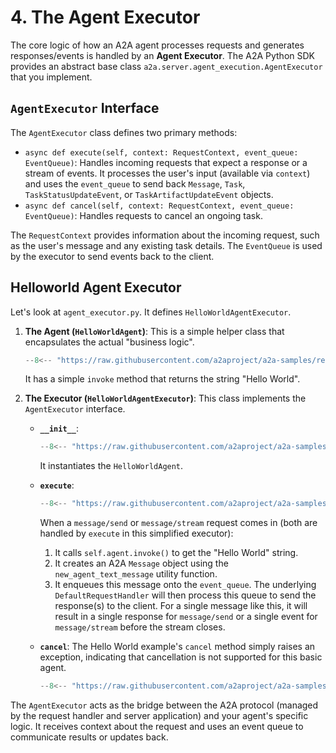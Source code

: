 # 4. The Agent Executor

The core logic of how an A2A agent processes requests and generates responses/events is handled by an **Agent Executor**. The A2A Python SDK provides an abstract base class `a2a.server.agent_execution.AgentExecutor` that you implement.

## `AgentExecutor` Interface

The `AgentExecutor` class defines two primary methods:

- `async def execute(self, context: RequestContext, event_queue: EventQueue)`: Handles incoming requests that expect a response or a stream of events. It processes the user's input (available via `context`) and uses the `event_queue` to send back `Message`, `Task`, `TaskStatusUpdateEvent`, or `TaskArtifactUpdateEvent` objects.
- `async def cancel(self, context: RequestContext, event_queue: EventQueue)`: Handles requests to cancel an ongoing task.

The `RequestContext` provides information about the incoming request, such as the user's message and any existing task details. The `EventQueue` is used by the executor to send events back to the client.

## Helloworld Agent Executor

Let's look at `agent_executor.py`. It defines `HelloWorldAgentExecutor`.

1. **The Agent (`HelloWorldAgent`)**:
    This is a simple helper class that encapsulates the actual "business logic".

    ```python { .no-copy }
    --8<-- "https://raw.githubusercontent.com/a2aproject/a2a-samples/refs/heads/main/samples/python/agents/helloworld/agent_executor.py:HelloWorldAgent"
    ```

    It has a simple `invoke` method that returns the string "Hello World".

2. **The Executor (`HelloWorldAgentExecutor`)**:
    This class implements the `AgentExecutor` interface.

    - **`__init__`**:

        ```python { .no-copy }
        --8<-- "https://raw.githubusercontent.com/a2aproject/a2a-samples/refs/heads/main/samples/python/agents/helloworld/agent_executor.py:HelloWorldAgentExecutor_init"
        ```

        It instantiates the `HelloWorldAgent`.

    - **`execute`**:

        ```python { .no-copy }
        --8<-- "https://raw.githubusercontent.com/a2aproject/a2a-samples/refs/heads/main/samples/python/agents/helloworld/agent_executor.py:HelloWorldAgentExecutor_execute"
        ```

        When a `message/send` or `message/stream` request comes in (both are handled by `execute` in this simplified executor):

        1. It calls `self.agent.invoke()` to get the "Hello World" string.
        2. It creates an A2A `Message` object using the `new_agent_text_message` utility function.
        3. It enqueues this message onto the `event_queue`. The underlying `DefaultRequestHandler` will then process this queue to send the response(s) to the client. For a single message like this, it will result in a single response for `message/send` or a single event for `message/stream` before the stream closes.

    - **`cancel`**:
        The Hello World example's `cancel` method simply raises an exception, indicating that cancellation is not supported for this basic agent.

        ```python { .no-copy }
        --8<-- "https://raw.githubusercontent.com/a2aproject/a2a-samples/refs/heads/main/samples/python/agents/helloworld/agent_executor.py:HelloWorldAgentExecutor_cancel"
        ```

The `AgentExecutor` acts as the bridge between the A2A protocol (managed by the request handler and server application) and your agent's specific logic. It receives context about the request and uses an event queue to communicate results or updates back.
